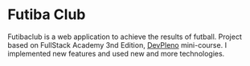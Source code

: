 # Futiba Club

Futibaclub is a web application to achieve the results of futball. Project based on FullStack Academy 3nd Edition, [DevPleno](https://www.devpleno.com/) mini-course. I implemented new features and used new and more technologies.
